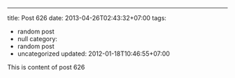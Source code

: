 ---
title: Post 626
date: 2013-04-26T02:43:32+07:00
tags:
  - random post
  - null
category:
  - random post
  - uncategorized
updated: 2012-01-18T10:46:55+07:00

This is content of post 626